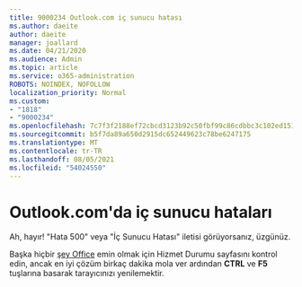 ```yaml
---
title: 9000234 Outlook.com iç sunucu hatası
ms.author: daeite
author: daeite
manager: joallard
ms.date: 04/21/2020
ms.audience: Admin
ms.topic: article
ms.service: o365-administration
ROBOTS: NOINDEX, NOFOLLOW
localization_priority: Normal
ms.custom:
- "1818"
- "9000234"
ms.openlocfilehash: 7c7f3f2188ef72cbcd3123b92c50fbf99c86cdbbc3c102ed151df341dc6f5910
ms.sourcegitcommit: b5f7da89a650d2915dc652449623c78be6247175
ms.translationtype: MT
ms.contentlocale: tr-TR
ms.lasthandoff: 08/05/2021
ms.locfileid: "54024550"
---
```

# <a name="internal-server-errors-in-outlookcom"></a>Outlook.com'da iç sunucu hataları

Ah, hayır! "Hata 500" veya "İç Sunucu Hatası" iletisi görüyorsanız, üzgünüz.

Başka hiçbir [şey Office](https://portal.office.com/servicestatus) emin olmak için Hizmet Durumu sayfasını kontrol edin, ancak en iyi çözüm birkaç dakika mola ver ardından **CTRL** ve **F5** tuşlarına basarak tarayıcınızı yenilemektir.